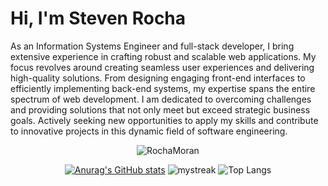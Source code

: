 # Hi, I'm Steven Rocha 
As an Information Systems Engineer and full-stack developer, I bring extensive experience in crafting robust and scalable web applications. My focus revolves around creating seamless user experiences and delivering high-quality solutions. From designing engaging front-end interfaces to efficiently implementing back-end systems, my expertise spans the entire spectrum of web development. I am dedicated to overcoming challenges and providing solutions that not only meet but exceed strategic business goals. Actively seeking new opportunities to apply my skills and contribute to innovative projects in this dynamic field of software engineering.

<div align="center">
<p align="center"> <img src="https://komarev.com/ghpvc/?username=RochaMoran&color=orange&style=for-the-badge" alt="RochaMoran" > </p>

[![Anurag's GitHub stats](https://github-readme-stats.vercel.app/api?username=RochaMoran&show_icons=true&theme=dark)](https://github.com/RochaMoran/github-readme-stats)
<img src="https://github-readme-streak-stats.herokuapp.com/?user=RochaMoran&theme=dark" alt="mystreak"/>
![Top Langs](https://github-readme-stats.vercel.app/api/top-langs/?username=RochaMoran&theme=dark&hide_progress=true)
</div>

